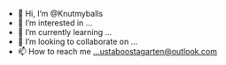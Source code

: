 - 👋 Hi, I’m @Knutmyballs
- 👀 I’m interested in ...
- 🌱 I’m currently learning ...
- 💞️ I’m looking to collaborate on ...
- 📫 How to reach me ...ustaboostagarten@outlook.com

<!---
Knutmyballs/Knutmyballs is a ✨ special ✨ repository because its `README.md` (this file) appears on your GitHub profile.
You can click the Preview link to take a look at your changes.
--->
